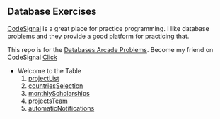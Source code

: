 ## Database Exercises

[CodeSignal](https://app.codesignal.com/) is a great place for practice programming. I like database problems and they provide a good platform for practicing that.

This repo is for the [Databases Arcade Problems](https://app.codesignal.com/arcade/db). Become my friend on CodeSignal  [Click](https://app.codesignal.com/signup/w56JNdBBYMcoBfERb/main)

+ Welcome to the Table
	1. [projectList](1.%20projectList.md)
    2. [countriesSelection](2.%20countriesSelection.md)
    3. [monthlyScholarships](3.%20monthlyScholarships.md)
    4. [projectsTeam](4.%20projectsTeam.md)
    5. [automaticNotifications](5.%20automaticNotifications.md)